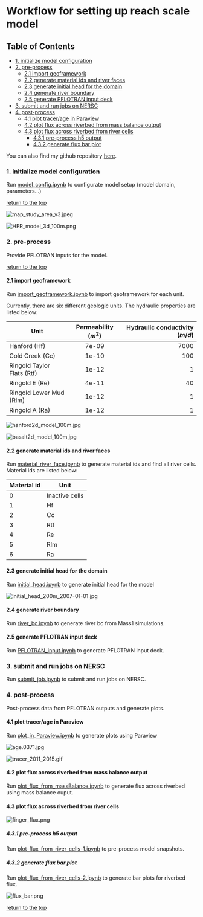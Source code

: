 
<a id='top'></a>

# Workflow for setting up reach scale model

## Table of Contents

* [1. initialize model configuration](#model-config)
* [2. pre-process](#pre-process)
    * [2.1 import geoframework](#import-geoframework)
    * [2.2 generate material ids and river faces](#material-river-face)
    * [2.3 generate initial head for the domain](#initial-head)
    * [2.4 generate river boundary](#river-bc)
    * [2.5 generate PFLOTRAN input deck](#input_deck)
* [3. submit and run jobs on NERSC](#submit-and-run)
* [4. post-process](#post-process)
    * [4.1 plot tracer/age in Paraview](#plot-in-paraview)
    * [4.2 plot flux across riverbed from mass balance output](#plot-flux-from-massbalance)
    * [4.3 plot flux across riverbed from river cells](#plot-flux-from-river-cells)
        * [4.3.1 pre-process h5 output](#plot-flux-from-river-cells-1)
        * [4.3.2 generate flux bar plot](#plot-flux-from-river-cells-2)
       

You can also find my github repository [here](https://github.com/pshuai88/notebook).

<a id='model-config'></a>

### 1. initialize model configuration 

Run [model_config.ipynb](model_config.ipynb) to configurate model setup (model domain, parameters...)

[return to the top](#top)

![map_study_area_v3.jpeg](figures/map_study_area_v3.jpeg)

![HFR_model_3d_100m.png](figures/HFR_model_3d_100m.png)

<a id='pre-process'></a>

### 2.  pre-process

Provide PFLOTRAN inputs for the model.

[return to the top](#top)

<a id='import-geoframework'></a>

#### 2.1 import geoframework

Run [import_geoframework.ipynb](import_geoframework.ipynb) to import geoframework for each unit.

Currently, there are six different geologic units. The hydraulic properties are listed below:

| Unit | Permeability ($m^{2}$) | Hydraulic conductivity ($m/d$) |
|------|:---------------:|-------------:|
|Hanford (Hf)|7e-09| 7000|
|Cold Creek (Cc)|1e-10|100|
|Ringold Taylor Flats (Rtf)|1e-12|1|
|Ringold E (Re)|4e-11|40|
|Ringold Lower Mud (Rlm)|1e-12|1|
|Ringold A (Ra)|1e-12|1|

![hanford2d_model_100m.jpg](figures/hanford2d_model_100m.jpg)

![basalt2d_model_100m.jpg](figures/basalt2d_model_100m.jpg)

<a id='material-river-face'></a>

#### 2.2 generate material ids and river faces

Run [material_river_face.ipynb](material_river_face.ipynb) to generate material ids and find all river cells. Material ids are listed below:

|Material id| Unit|
|-----------|-----|
|0|Inactive cells|
|1|Hf|
|2|Cc|
|3|Rtf|
|4|Re|
|5|Rlm|
|6|Ra|

<a id='initial-head'></a>

#### 2.3 generate initial head for the domain

Run [initial_head.ipynb](initial_head.ipynb) to generate initial head for the model

![initial_head_200m_2007-01-01.jpg](figures/initial_head_200m_2007-01-01.jpg)

<a id='river-bc'></a>

#### 2.4 generate river boundary 

Run [river_bc.ipynb](river_bc.ipynb) to generate river bc from Mass1 simulations.

<a id='input_deck'></a>

#### 2.5 generate PFLOTRAN input deck 

Run [PFLOTRAN_input.ipynb](PFLOTRAN_input.ipynb) to generate PFLOTRAN input deck.

<a id='submit-and-run'></a>

### 3. submit and run jobs on NERSC 

Run [submit_job.ipynb](submit_job.ipynb) to submit and run jobs on NERSC.

<a id='post-process'></a>

### 4. post-process 

Post-process data from PFLOTRAN outputs and generate plots.

<a id='plot-in-paraview'></a>

#### 4.1 plot tracer/age in Paraview 

Run [plot_in_Paraview.ipynb](plot_in_Paraview.ipynb) to generate plots using Paraview

![age.0371.jpg](figures/age.0376.jpg)

![tracer_2011_2015.gif](figures/tracer_2011_2015.gif)

<a id='plot-flux-from-massbalance'></a>

#### 4.2 plot flux across riverbed from mass balance output 

Run [plot_flux_from_massBalance.ipynb](plot_flux_from_massBalance.ipynb) to generate flux across riverbed using mass balance ouput.

<a id='plot-flux-from-river-cells'></a>

#### 4.3 plot flux across riverbed from river cells

<a id='plot-flux-from-river-cells-1'></a>

![finger_flux.png](figures/finger_flux.png)

##### 4.3.1 pre-process h5 output 

Run [plot_flux_from_river_cells-1.ipynb](plot_flux_from_river_cells-1.ipynb) to pre-process model snapshots.

<a id='plot-flux-from-river-cells-2'></a>

##### 4.3.2 generate flux bar plot 

Run [plot_flux_from_river_cells-2.ipynb](plot_flux_from_river_cells-2.ipynb) to generate bar plots for riverbed flux.

![flux_bar.png](figures/flux_bar.png)

[return to the top](#top)
